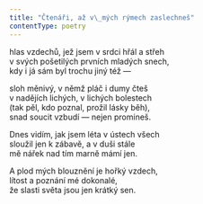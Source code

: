 ```yaml
---
title: "Čtenáři, až v\_mých rýmech zaslechneš"
contentType: poetry
---
```


<section>

hlas vzdechů, jež jsem v srdci hřál a střeh  
v svých pošetilých prvních mladých snech,  
kdy i já sám byl trochu jiný též —

</section>

<section>

sloh měnivý, v němž pláč i dumy čteš  
v nadějích lichých, v lichých bolestech  
(tak pěl, kdo poznal, prožil lásky běh),  
snad soucit vzbudí — nejen promineš.

</section>

<section>

Dnes vidím, jak jsem léta v ústech všech  
sloužil jen k zábavě, a v duši stále  
mě nářek nad tím marně mámí jen.

</section>

<section>

A plod mých blouznění je hořký vzdech,  
lítost a poznání mé dokonalé,  
že slasti světa jsou jen krátký sen.

</section>
